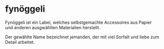 # fynöggeli

Fynöggeli ist ein Label, welches selbstgemachte Accessoires aus Papier und anderen ausgwählten Materialien  herstellt.

Der gewählte Name bezeichnet jemanden, der mit viel
Sorfalt und liebe zum Detail arbeitet.
